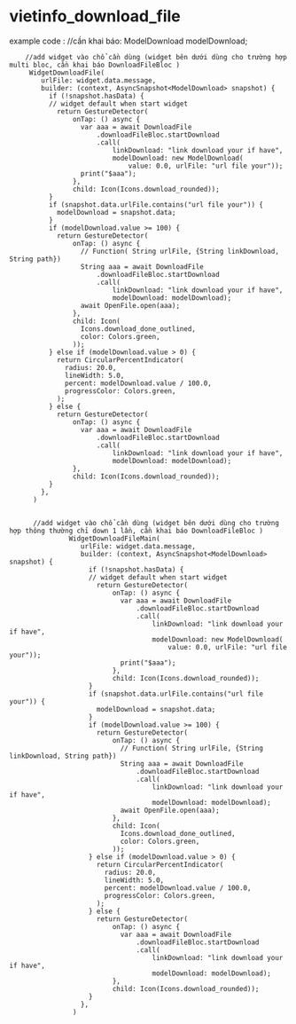 # vietinfo_download_file
 

example code :
         //cần khai báo:
         ModelDownload modelDownload;

        //add widget vào chổ cần dùng (widget bên dưới dùng cho trường hợp multi bloc, cần khai báo DownloadFileBloc )
         WidgetDownloadFile(
            urlFile: widget.data.message,
            builder: (context, AsyncSnapshot<ModelDownload> snapshot) {
              if (!snapshot.hasData) {
              // widget default when start widget
                return GestureDetector(
                    onTap: () async {
                      var aaa = await DownloadFile
                          .downloadFileBloc.startDownload
                          .call(
                              linkDownload: "link download your if have",
                              modelDownload: new ModelDownload(
                                  value: 0.0, urlFile: "url file your"));
                      print("$aaa");
                    },
                    child: Icon(Icons.download_rounded));
              }
              if (snapshot.data.urlFile.contains("url file your")) {
                modelDownload = snapshot.data;
              }
              if (modelDownload.value >= 100) {
                return GestureDetector(
                    onTap: () async {
                      // Function( String urlFile, {String linkDownload, String path})
                      String aaa = await DownloadFile
                          .downloadFileBloc.startDownload
                          .call(
                              linkDownload: "link download your if have",
                              modelDownload: modelDownload);
                      await OpenFile.open(aaa);
                    },
                    child: Icon(
                      Icons.download_done_outlined,
                      color: Colors.green,
                    ));
              } else if (modelDownload.value > 0) {
                return CircularPercentIndicator(
                  radius: 20.0,
                  lineWidth: 5.0,
                  percent: modelDownload.value / 100.0,
                  progressColor: Colors.green,
                );
              } else {
                return GestureDetector(
                    onTap: () async {
                      var aaa = await DownloadFile
                          .downloadFileBloc.startDownload
                          .call(
                              linkDownload: "link download your if have",
                              modelDownload: modelDownload);
                    },
                    child: Icon(Icons.download_rounded));
              }
            },
          )


          //add widget vào chổ cần dùng (widget bên dưới dùng cho trường hợp thông thường chỉ down 1 lần, cần khai báo DownloadFileBloc )
                   WidgetDownloadFileMain(
                      urlFile: widget.data.message,
                      builder: (context, AsyncSnapshot<ModelDownload> snapshot) {
                        if (!snapshot.hasData) {
                        // widget default when start widget
                          return GestureDetector(
                              onTap: () async {
                                var aaa = await DownloadFile
                                    .downloadFileBloc.startDownload
                                    .call(
                                        linkDownload: "link download your if have",
                                        modelDownload: new ModelDownload(
                                            value: 0.0, urlFile: "url file your"));
                                print("$aaa");
                              },
                              child: Icon(Icons.download_rounded));
                        }
                        if (snapshot.data.urlFile.contains("url file your")) {
                          modelDownload = snapshot.data;
                        }
                        if (modelDownload.value >= 100) {
                          return GestureDetector(
                              onTap: () async {
                                // Function( String urlFile, {String linkDownload, String path})
                                String aaa = await DownloadFile
                                    .downloadFileBloc.startDownload
                                    .call(
                                        linkDownload: "link download your if have",
                                        modelDownload: modelDownload);
                                await OpenFile.open(aaa);
                              },
                              child: Icon(
                                Icons.download_done_outlined,
                                color: Colors.green,
                              ));
                        } else if (modelDownload.value > 0) {
                          return CircularPercentIndicator(
                            radius: 20.0,
                            lineWidth: 5.0,
                            percent: modelDownload.value / 100.0,
                            progressColor: Colors.green,
                          );
                        } else {
                          return GestureDetector(
                              onTap: () async {
                                var aaa = await DownloadFile
                                    .downloadFileBloc.startDownload
                                    .call(
                                        linkDownload: "link download your if have",
                                        modelDownload: modelDownload);
                              },
                              child: Icon(Icons.download_rounded));
                        }
                      },
                    )

